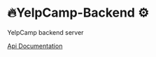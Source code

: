 # 🔥YelpCamp-Backend ⚙
YelpCamp backend server

<p><a href="https://documenter.getpostman.com/view/14220861/VVdc8TDA" target="_blank">Api Documentation</a></p>
